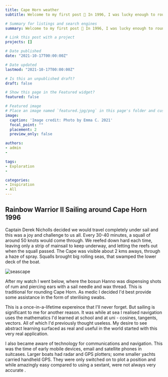```yaml
---
title: Cape Horn weather
subtitle: Welcome to my first post 👋 In 1996, I was lucky enough to round Cape Horn under sail on the Rainbow Warrior 2. This was super exciting and inspiring so I'm showing it here. 

# Summary for listings and search engines
summary: Welcome to my first post 👋 In 1996, I was lucky enough to round Cape Horn under sail on the Rainbow Warrior 2. This was super exciting and inspiring so I'm showing it here. 

# Link this post with a project
projects: []

# Date published
date: "2021-10-17T00:00:00Z"

# Date updated
lastmod: "2021-10-17T00:00:00Z"

# Is this an unpublished draft?
draft: false

# Show this page in the Featured widget?
featured: false

# Featured image
# Place an image named `featured.jpg/png` in this page's folder and customize its options here.
image:
  caption: 'Image credit: Photo by Emma C. 2021'
  focal_point: ""
  placement: 2
  preview_only: false

authors:
- admin
- 

tags:
- Exploration
- 

categories:
- Inspiration
- All
---
```


## Rainbow Warrior II Sailing around Cape Horn 1996 

Captain Derek Nicholls decided we would travel completely under sail and this was a joy and challenge to us all. Every 30-40 minutes, a squall of around 50 knots would come through. We reefed down hard each time, leaving only a strip of mainsail to keep underway, and letting the reefs out when the squall passed. The Cape was visible about 2 kms aways, through a haze of spray. Squalls brought big rolling seas, that swamped the lower deck of the boat. 

![seascape](https://user-images.githubusercontent.com/92902219/138403493-282f8c80-dbbe-4cbd-b859-f71a9ae1d07c.png)  

After my watch I went below, where the bosun Hanno was dispensing shots of rum and piercing ears with a sail needle and wax thread. This is traditional for rounding Cape Horn. As medic I decided I'd best provide some assistance in the form of sterilising swabs.

This is a once-in-a-lifetime expereince that I'll never forget. But sailing is significant to me for another reason. It was while at sea I realised navigation uses the mathematics I'd learned at school and at uni - cosines, tangents, vectors. All of which I'd previously thought useless. My desire to see abstract learning surfaced as real and useful in the world started with this very real application. 

I also became aware of technology for communications and navigation. This was the time of early mobile devices, email and satellite phones in suitcases. Larger boats had radar and GPS plotters; some smaller yachts carried handheld GPS. They were only switched on to plot a position and while amazingly easy compared to using a sextant, were not always very accurate . 
